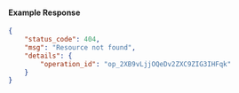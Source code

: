 <!-- Code generated for API Clients. DO NOT EDIT. -->

#### Example Response

```json
{
	"status_code": 404,
	"msg": "Resource not found",
	"details": {
		"operation_id": "op_2XB9vLjjOQeDv2ZXC9ZIG3IHFqk"
	}
}
```
